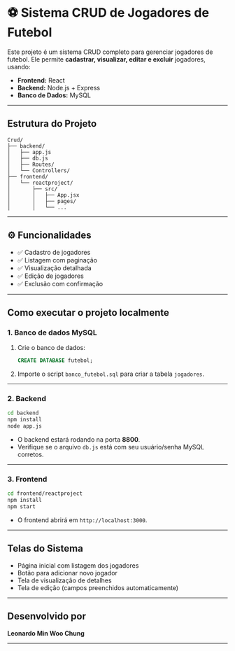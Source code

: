# ⚽ Sistema CRUD de Jogadores de Futebol

Este projeto é um sistema CRUD completo para gerenciar jogadores de futebol. Ele permite **cadastrar, visualizar, editar e excluir** jogadores, usando:

- **Frontend:** React
- **Backend:** Node.js + Express
- **Banco de Dados:** MySQL

---

## Estrutura do Projeto

```
Crud/
├── backend/
│   ├── app.js
│   ├── db.js
│   ├── Routes/
│   └── Controllers/
├── frontend/
│   └── reactproject/
│       ├── src/
│       │   ├── App.jsx
│       │   ├── pages/
│       │   └── ...
```

---

## ⚙️ Funcionalidades

- ✅ Cadastro de jogadores
- ✅ Listagem com paginação
- ✅ Visualização detalhada
- ✅ Edição de jogadores
- ✅ Exclusão com confirmação

---

## Como executar o projeto localmente

### 1. Banco de dados MySQL

1. Crie o banco de dados:
   ```sql
   CREATE DATABASE futebol;
   ```
2. Importe o script `banco_futebol.sql` para criar a tabela `jogadores`.

---

### 2. Backend

```bash
cd backend
npm install
node app.js
```

- O backend estará rodando na porta **8800**.
- Verifique se o arquivo `db.js` está com seu usuário/senha MySQL corretos.

---

### 3. Frontend

```bash
cd frontend/reactproject
npm install
npm start
```

- O frontend abrirá em `http://localhost:3000`.

---

## Telas do Sistema

- Página inicial com listagem dos jogadores
- Botão para adicionar novo jogador
- Tela de visualização de detalhes
- Tela de edição (campos preenchidos automaticamente)

---

## Desenvolvido por

**Leonardo Min Woo Chung**

---

